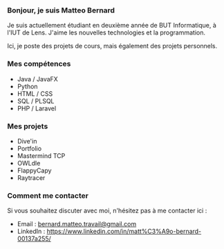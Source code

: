 
### Bonjour, je suis Matteo Bernard

Je suis actuellement étudiant en deuxième année de BUT Informatique, à l'IUT de Lens.
J'aime les nouvelles technologies et la programmation.

Ici, je poste des projets de cours, mais également des projets personnels.

### Mes compétences

- Java / JavaFX
- Python
- HTML / CSS
- SQL / PLSQL
- PHP / Laravel

### Mes projets

- Dive'in
- Portfolio
- Mastermind TCP
- OWLdle
- FlappyCapy
- Raytracer

### Comment me contacter

Si vous souhaitez discuter avec moi, n'hésitez pas à me contacter ici :

- Email : bernard.matteo.travail@gmail.com
- LinkedIn : https://www.linkedin.com/in/matt%C3%A9o-bernard-00137a255/

